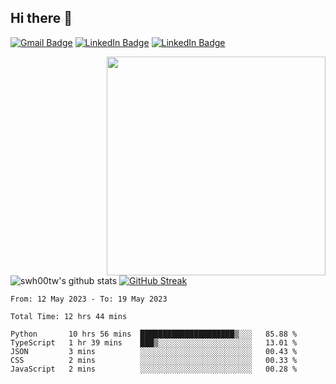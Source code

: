 
<h2> Hi there 👋 </h2>

[![Gmail Badge](https://img.shields.io/badge/-a6140000@gmail.com-c14438?style=flat-square&logo=Gmail&logoColor=white&link=mailto:a6140000@gmail.com)](mailto:a6140000@gmail.com)
[![LinkedIn Badge](https://img.shields.io/badge/-FrankHsu-blue?style=flat-square&logo=LinkedIn&logoColor=white&link=https://www.linkedin.com/in/%E6%9B%B8%E7%B6%AD-%E8%A8%B1-109621210/)](https://www.linkedin.com/in/%E6%9B%B8%E7%B6%AD-%E8%A8%B1-109621210/)
[![LinkedIn Badge](https://img.shields.io/badge/-Portfolio-purple?style=flat-square&logo=About.me&logoColor=white&link=https://swh00tw.vercel.app)](https://swh00tw.vercel.app)

<img align='right' src='https://user-images.githubusercontent.com/5713670/87202985-820dcb80-c2b6-11ea-9f56-7ec461c497c3.gif' width='350'>

<!-- <h3>I am Shu-Wei Hsu, aka Frank Hsu. A full-stack developer from Taiwan. 👨‍💻</h3> -->



![swh00tw's github stats](https://github-readme-stats.vercel.app/api?username=swh00tw&hide=["issues"]&show_icons=true)
[![GitHub Streak](http://github-readme-streak-stats.herokuapp.com?user=swh00tw)](https://github.com/swh00tw)

<!--START_SECTION:waka-->

```text
From: 12 May 2023 - To: 19 May 2023

Total Time: 12 hrs 44 mins

Python       10 hrs 56 mins  █████████████████████▒░░░   85.88 %
TypeScript   1 hr 39 mins    ███▒░░░░░░░░░░░░░░░░░░░░░   13.01 %
JSON         3 mins          ░░░░░░░░░░░░░░░░░░░░░░░░░   00.43 %
CSS          2 mins          ░░░░░░░░░░░░░░░░░░░░░░░░░   00.33 %
JavaScript   2 mins          ░░░░░░░░░░░░░░░░░░░░░░░░░   00.28 %
```

<!--END_SECTION:waka-->

<!--
**swh00tw/swh00tw** is a ✨ _special_ ✨ repository because its `README.md` (this file) appears on your GitHub profile.

Here are some ideas to get you started:

- 🔭 I’m currently working on ...
- 🌱 I’m currently learning ...
- 👯 I’m looking to collaborate on ...
- 🤔 I’m looking for help with ...
- 💬 Ask me about ...
- 📫 How to reach me: ...
- 😄 Pronouns: ...
- ⚡ Fun fact: ...
-->
